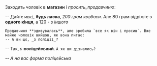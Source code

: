 Заходить чоловік в **магазин** і _просить_продавчиню_:

-- Дайте `мені`, **будь ласка**, _200 грам ковбаси_. Але 80 грам відріжте з **одного кінця**, а 120 - з _іншого_
```
Продавчиня **здивувалась**, але зробила `все як він і просив`. Вже майже чоловік вийшов, як вона питає:
-- А ви що, _з поліції_?
```

-- Так, я **поліцейський**. `А як ви дізнались?`

-- _А на вас форма поліцейська_